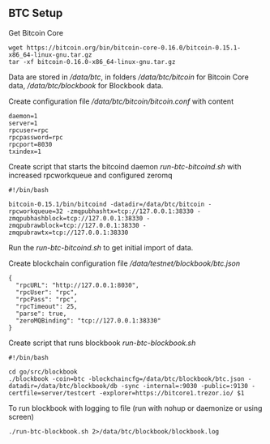 ## BTC Setup
Get Bitcoin Core
```
wget https://bitcoin.org/bin/bitcoin-core-0.16.0/bitcoin-0.15.1-x86_64-linux-gnu.tar.gz
tar -xf bitcoin-0.16.0-x86_64-linux-gnu.tar.gz
```

Data are stored in */data/btc*, in folders */data/btc/bitcoin* for Bitcoin Core data, */data/btc/blockbook* for Blockbook data.

Create configuration file */data/btc/bitcoin/bitcoin.conf* with content
```
daemon=1
server=1
rpcuser=rpc
rpcpassword=rpc
rpcport=8030
txindex=1
```
Create script that starts the bitcoind daemon *run-btc-bitcoind.sh* with increased rpcworkqueue and configured zeromq
```
#!/bin/bash

bitcoin-0.15.1/bin/bitcoind -datadir=/data/btc/bitcoin -rpcworkqueue=32 -zmqpubhashtx=tcp://127.0.0.1:38330 -zmqpubhashblock=tcp://127.0.0.1:38330 -zmqpubrawblock=tcp://127.0.0.1:38330 -zmqpubrawtx=tcp://127.0.0.1:38330
```
Run the *run-btc-bitcoind.sh* to get initial import of data.

Create blockchain configuration file */data/testnet/blockbook/btc.json*
```
{
  "rpcURL": "http://127.0.0.1:8030",
  "rpcUser": "rpc",
  "rpcPass": "rpc",
  "rpcTimeout": 25,
  "parse": true,
  "zeroMQBinding": "tcp://127.0.0.1:38330"
}
```

Create script that runs blockbook *run-btc-blockbook.sh*
```
#!/bin/bash

cd go/src/blockbook
./blockbook -coin=btc -blockchaincfg=/data/btc/blockbook/btc.json -datadir=/data/btc/blockbook/db -sync -internal=:9030 -public=:9130 -certfile=server/testcert -explorer=https://bitcore1.trezor.io/ $1
```
To run blockbook with logging to file  (run with nohup or daemonize or using screen)
```
./run-btc-blockbook.sh 2>/data/btc/blockbook/blockbook.log
```

